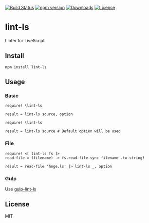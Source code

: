 [![Build Status](https://travis-ci.org/AyaMorisawa/lint-ls.svg?branch=master)](https://travis-ci.org/AyaMorisawa/lint-ls)
[![npm version](https://img.shields.io/npm/v/lint-ls.svg)](https://www.npmjs.com/package/lint-ls)
[![Downloads](http://img.shields.io/npm/dm/lint-ls.svg)](https://npmjs.org/package/lint-ls)
[![License](https://img.shields.io/npm/l/lint-ls.svg)](LICENSE)

# lint-ls
Linter for LiveScript

## Install
`npm install lint-ls`

## Usage
### Basic
```ls
require! \lint-ls

result = lint-ls source, option
```

```ls
require! \lint-ls

result = lint-ls source # Default option will be used
```

### File
```ls
require! <[ lint-ls fs ]>
read-file = (filename) -> fs.read-file-sync filename .to-string!

result = read-file 'hoge.ls' |> lint-ls _, option
```

### Gulp
Use [gulp-lint-ls](https://github.com/AyaMorisawa/gulp-lint-ls)

## License
MIT
